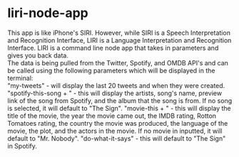 # liri-node-app

This app is like iPhone's SIRI. However, while SIRI is a Speech Interpretation and Recognition Interface, LIRI is a Language Interpretation and Recognition Interface. LIRI is a command line node app that takes in parameters and gives you back data.
<br>
The data is being pulled from the Twitter, Spotify, and OMDB API's and can be called using the following parameters which will be displayed in the terminal:
<br />"my-tweets" - will display the last 20 tweets and when they were created.
"spotify-this-song + <any song>" - this will display the artists, song's name, preview link of the song from Spotify, and the album that the song is from. If no song is selected, it will default to "The Sign".
"movie-this + <any movie>" - this will display the title of the movie, the year the movie came out, the IMDB rating, Rotton Tomatoes rating, the country the movie was produced, the language of the movie, the plot, and the actors in the movie. If no movie in inputted, it will default to "Mr. Nobody".
"do-what-it-says" - this will default to "The Sign" in Spotify.
  
  
